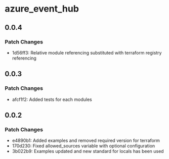 # azure_event_hub

## 0.0.4

### Patch Changes

- 1d56ff3: Relative module referencing substituted with terraform registry referencing

## 0.0.3

### Patch Changes

- afcf1f2: Added tests for each modules

## 0.0.2

### Patch Changes

- e4890b1: Added examples and removed required version for terraform
- 170d230: Fixed allowed_sources variable with optional configuration
- 3b022b9: Examples updated and new standard for locals has been used
